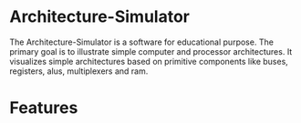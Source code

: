 Architecture-Simulator
======================
The Architecture-Simulator is a software for educational purpose. The primary goal is to illustrate simple computer and processor
architectures. It visualizes simple architectures based on primitive components like buses, registers, alus, multiplexers and ram.


Features
======================
